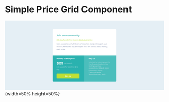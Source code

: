 # Simple Price Grid Component

![Desktop preview](./assets/images/desktop.png){width=50% height=50%}
